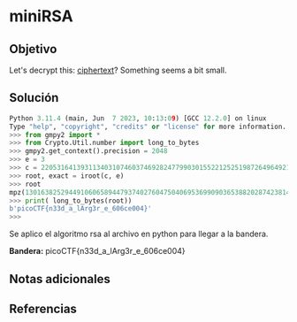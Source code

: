 # miniRSA
## Objetivo

Let's decrypt this: [ciphertext](https://jupiter.challenges.picoctf.org/static/ee7e2388b45f521b285334abb5a63771/ciphertext)? Something seems a bit small.
## Solución

```python
Python 3.11.4 (main, Jun  7 2023, 10:13:09) [GCC 12.2.0] on linux
Type "help", "copyright", "credits" or "license" for more information.
>>> from gmpy2 import *
>>> from Crypto.Util.number import long_to_bytes
>>> gmpy2.get_context().precision = 2048
>>> e = 3
>>> c = 2205316413931134031074603746928247799030155221252519872649649212867614751848436763801274360463406171277838056821437115883619169702963504606017565783537203207707757768473109845162808575425972525116337319108047893250549462147185741761825125
>>> root, exact = iroot(c, e)
>>> root
mpz(13016382529449106065894479374027604750406953699090365388202874238148389207291005)
>>> print( long_to_bytes(root))
b'picoCTF{n33d_a_lArg3r_e_606ce004}'
>>> 
```

Se aplico el algoritmo rsa al archivo en python para llegar a la bandera.

**Bandera:** picoCTF{n33d_a_lArg3r_e_606ce004}
## Notas adicionales
## Referencias